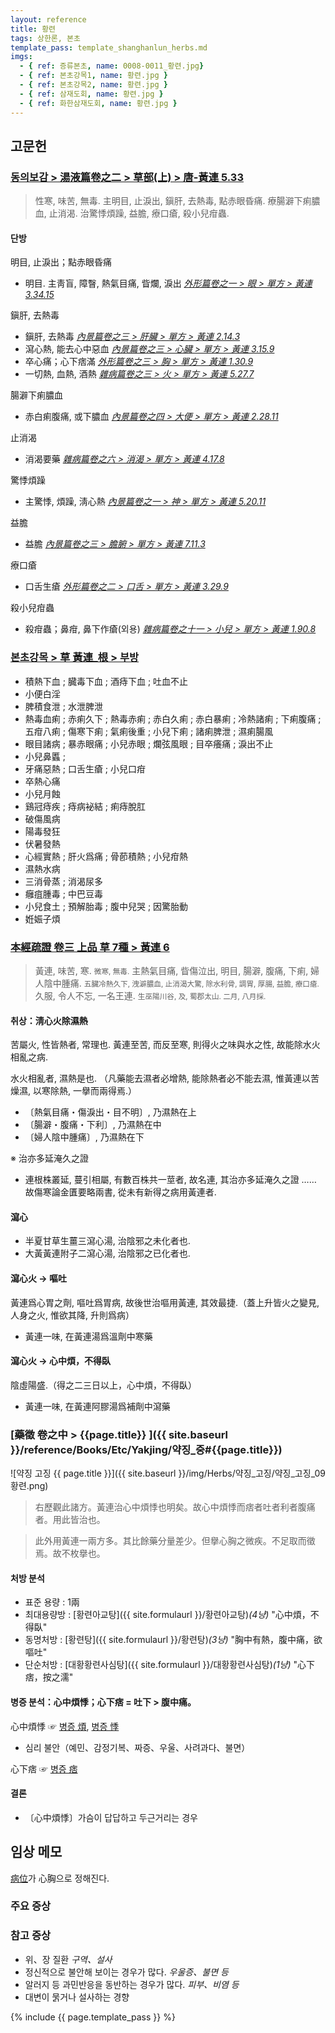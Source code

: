 ```yaml
---
layout: reference
title: 황련
tags: 상한론, 본초
template_pass: template_shanghanlun_herbs.md
imgs:
  - { ref: 증류본초, name: 0008-0011_황련.jpg}
  - { ref: 본초강목1, name: 황련.jpg }
  - { ref: 본초강목2, name: 황련.jpg }
  - { ref: 삼재도회, name: 황련.jpg }
  - { ref: 화한삼재도회, name: 황련.jpg }
---
```



## 고문헌

### [동의보감 > 湯液篇卷之二 > 草部(上) >  唐-黃連 5.33](https://mediclassics.kr/books/8/volume/21/#content_1413)

> 性寒, 味苦, 無毒. 主明目, 止淚出, 鎭肝, 去熱毒, 點赤眼昏痛. 療腸澼下痢膿血, 止消渴. 治驚悸煩躁, 益膽, 療口瘡, 殺小兒疳蟲.

#### 단방

明目, 止淚出；點赤眼昏痛

* 明目. 主靑盲, 障瞖, 熱氣目痛, 眥爛, 淚出 _[外形篇卷之一 > 眼 > 單方 >  黃連 3.34.15](https://mediclassics.kr/books/8/volume/5/#content_1400)_

鎭肝, 去熱毒

* 鎭肝, 去熱毒 _[內景篇卷之三 > 肝臟 > 單方 >  黃連 2.14.3](https://mediclassics.kr/books/8/volume/3/#content_170)_
* 瀉心熱, 能去心中惡血 _[內景篇卷之三 > 心臟 > 單方 >  黃連 3.15.9](https://mediclassics.kr/books/8/volume/3/#content_298)_
* 卒心痛；心下痞滿 _[外形篇卷之三 > 胸 > 單方 >  黃連 1.30.9](https://mediclassics.kr/books/8/volume/7/#content_390)_
* 一切熱, 血熱, 酒熱 _[雜病篇卷之三 > 火 > 單方 >  黃連 5.27.7](https://mediclassics.kr/books/8/volume/11/#content_1456)_

腸澼下痢膿血

* 赤白痢腹痛, 或下膿血 _[內景篇卷之四 > 大便 > 單方 > 黃連 2.28.11](https://mediclassics.kr/books/8/volume/4/#content_1347)_

止消渴

* 消渴要藥 _[雜病篇卷之六 > 消渴 > 單方 >  黃連 4.17.8](https://mediclassics.kr/books/8/volume/14/#content_1120)_

驚悸煩躁

* 主驚悸, 煩躁, 淸心熱 _[內景篇卷之一 > 神 > 單方 >  黃連 5.20.11](https://mediclassics.kr/books/8/volume/1/#content_1219)_

益膽

* 益膽 _[內景篇卷之三 > 膽腑 > 單方 >  黃連 7.11.3](https://mediclassics.kr/books/8/volume/3/#content_718)_

療口瘡

* 口舌生瘡 _[外形篇卷之二 > 口舌 > 單方 >  黃連 3.29.9](https://mediclassics.kr/books/8/volume/6/#content_695)_

殺小兒疳蟲

* 殺疳蟲；鼻疳, 鼻下作瘡(외용) _[雜病篇卷之十一 > 小兒 > 單方 >  黃連 1.90.8](https://mediclassics.kr/books/8/volume/19/#content_1700)_



### [본초강목 > 草	黃連_根 > 부방]()

* 積熱下血 ; 臓毒下血 ; 酒痔下血 ; 吐血不止
* 小便白淫
* 脾積食泄 ; 水泄脾泄
* 熱毒血痢 ; 赤痢久下 ; 熱毒赤痢 ; 赤白久痢 ; 赤白暴痢 ; 冷熱諸痢 ; 下痢腹痛 ; 五疳八痢 ; 傷寒下痢 ; 氣痢後重 ; 小兒下痢 ; 諸痢脾泄 ; 濕痢腸風
* 眼目諸病 ; 暴赤眼痛 ; 小兒赤眼 ; 爛弦風眼 ; 目卒癢痛 ; 淚出不止
* 小兒鼻䘌 ;
* 牙痛惡熱 ; 口舌生瘡 ; 小兒口疳
* 卒熱心痛
* 小兒月蝕
* 鷄冠痔疾 ; 痔病袐結 ; 痢痔脫肛
* 破傷風病
* 陽毒發狂
* 伏暑發熱
* 心經實熱 ; 肝火爲痛 ;  骨莭積熱 ; 小兒疳熱
* 濕熱水病
* 三消骨蒸 ; 消渴尿多
* 癰疽腫毒 ; 中巴豆毒
* 小兒食土 ; 預解胎毒 ; 腹中兒哭 ; 因驚胎動
* 姙娠子煩


### [本經疏證 卷三 上品 草 7種 > 黃連 6](https://mediclassics.kr/books/154/volume/3/#content_54)


> 黃連, 味苦, 寒. <small>微寒, 無毒.</small> 主熱氣目痛, 眥傷泣出, 明目, 腸澼, 腹痛, 下痢, 婦人陰中腫痛. <small>五臟冷熱久下, 洩澼膿血, 止消渴大驚, 除水利骨, 調胃, 厚腸, 益膽, 療口瘡.</small> 久服, 令人不忘, 一名王連. <small>生巫陽川谷, 及, 蜀郡太山. 二月, 八月採.</small>

#### 취상：淸心火除濕熱

苦屬火, 性皆熱者, 常理也. 黃連至苦, 而反至寒, 則得火之味與水之性, 故能除水火相亂之病.

水火相亂者, 濕熱是也. （凡藥能去濕者必增熱, 能除熱者必不能去濕, 惟黃連以苦燥濕, 以寒除熱, 一擧而兩得焉.）

* 〔熱氣目痛・傷淚出・目不明〕, 乃濕熱在上
* 〔腸澼・腹痛・下利〕, 乃濕熱在中
* 〔婦人陰中腫痛〕, 乃濕熱在下

※ 治亦多延淹久之證

* 連根株叢延, 蔓引相屬, 有數百株共一莖者, 故名連, 其治亦多延淹久之證 …… 故傷寒論金匱要略兩書, 從未有新得之病用黃連者.

#### 瀉心

* 半夏甘草生薑三瀉心湯, 治陰邪之未化者也.
* 大黃黃連附子二瀉心湯, 治陰邪之已化者也.

#### 瀉心火 → 嘔吐

黃連爲心胃之劑, 嘔吐爲胃病, 故後世治嘔用黃連, 其效最捷.（蓋上升皆火之變見, 人身之火, 惟欲其降, 升則爲病）

* 黃連一味, 在黃連湯爲溫劑中寒藥

#### 瀉心火 → 心中煩，不得臥

陰虛陽盛.（得之二三日以上，心中煩，不得臥）

* 黃連一味, 在黃連阿膠湯爲補劑中瀉藥



### [藥徵 卷之中 > {{page.title}} ]({{ site.baseurl }}/reference/Books/Etc/Yakjing/약징_중#{{page.title}})

![약징 고징 {{ page.title }}]({{ site.baseurl }}/img/Herbs/약징_고징/약징_고징_09황련.png)

> 右歷觀此諸方。黃連治心中煩悸也明矣。故心中煩悸而痞者吐者利者腹痛者。用此皆治也。

> 此外用黃連一兩方多。其比餘藥分量差少。但擧心胸之微疾。不足取而徵焉。故不枚擧也。

#### 처방 분석


* 표준 용량 : 1兩
* 최대용량방 : [황련아교탕]({{ site.formulaurl }}/황련아교탕)_(4냥)_ "心中煩，不得臥"
* 동명처방 : [황련탕]({{ site.formulaurl }}/황련탕)_(3냥)_ "胸中有熱，腹中痛，欲嘔吐"
* 단순처방 : [대황황련사심탕]({{ site.formulaurl }}/대황황련사심탕)_(1냥)_ "心下痞，按之濡"


#### 병증 분석：心中煩悸；心下痞 = 吐下 > 腹中痛。

心中煩悸 ☞ [병증 煩]( {{site.sympurl}}/번 ), [병증 悸]( {{site.sympurl}}/계 )
* 심리 불안（예민、감정기복、짜증、우울、사려과다、불면）

心下痞 ☞ [병증 痞]( {{site.sympurl}}/비 )

#### 결론

* 〔心中煩悸〕가슴이 답답하고 두근거리는 경우



## 임상 메모

[病位]( {{site.sympurl}}/@병위 )가 心胸으로 정해진다.

### 주요 증상


### 참고 증상

* 위、장 질환 _구역、설사_
* 정신적으로 불안해 보이는 경우가 많다. _우울증、불면 등_
* 알러지 등 과민반응을 동반하는 경우가 많다. _피부、비염 등_
* 대변이 묽거나 설사하는 경향




{% include {{ page.template_pass }} %}
